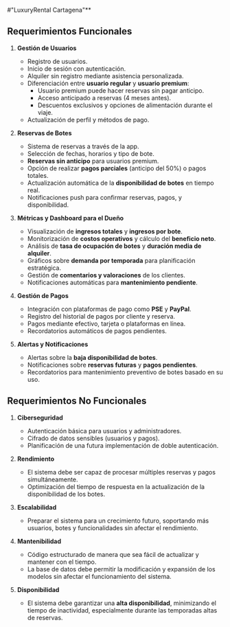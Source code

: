 #"LuxuryRental Cartagena"**

## **Requerimientos Funcionales**

1. **Gestión de Usuarios**
   - Registro de usuarios.
   - Inicio de sesión con autenticación.
   - Alquiler sin registro mediante asistencia personalizada.
   - Diferenciación entre **usuario regular** y **usuario premium**:
     - Usuario premium puede hacer reservas sin pagar anticipo.
     - Acceso anticipado a reservas (4 meses antes).
     - Descuentos exclusivos y opciones de alimentación durante el viaje.
   - Actualización de perfil y métodos de pago.

2. **Reservas de Botes**
   - Sistema de reservas a través de la app.
   - Selección de fechas, horarios y tipo de bote.
   - **Reservas sin anticipo** para usuarios premium.
   - Opción de realizar **pagos parciales** (anticipo del 50%) o pagos totales.
   - Actualización automática de la **disponibilidad de botes** en tiempo real.
   - Notificaciones push para confirmar reservas, pagos, y disponibilidad.

3. **Métricas y Dashboard para el Dueño**
   - Visualización de **ingresos totales** y **ingresos por bote**.
   - Monitorización de **costos operativos** y cálculo del **beneficio neto**.
   - Análisis de **tasa de ocupación de botes** y **duración media de alquiler**.
   - Gráficos sobre **demanda por temporada** para planificación estratégica.
   - Gestión de **comentarios y valoraciones** de los clientes.
   - Notificaciones automáticas para **mantenimiento pendiente**.

4. **Gestión de Pagos**
   - Integración con plataformas de pago como **PSE** y **PayPal**.
   - Registro del historial de pagos por cliente y reserva.
   - Pagos mediante efectivo, tarjeta o plataformas en línea.
   - Recordatorios automáticos de pagos pendientes.

5. **Alertas y Notificaciones**
   - Alertas sobre la **baja disponibilidad de botes**.
   - Notificaciones sobre **reservas futuras** y **pagos pendientes**.
   - Recordatorios para mantenimiento preventivo de botes basado en su uso.

## **Requerimientos No Funcionales**

1. **Ciberseguridad**
   - Autenticación básica para usuarios y administradores.
   - Cifrado de datos sensibles (usuarios y pagos).
   - Planificación de una futura implementación de doble autenticación.

2. **Rendimiento**
   - El sistema debe ser capaz de procesar múltiples reservas y pagos simultáneamente.
   - Optimización del tiempo de respuesta en la actualización de la disponibilidad de los botes.

3. **Escalabilidad**
   - Preparar el sistema para un crecimiento futuro, soportando más usuarios, botes y funcionalidades sin afectar el rendimiento.

4. **Mantenibilidad**
   - Código estructurado de manera que sea fácil de actualizar y mantener con el tiempo.
   - La base de datos debe permitir la modificación y expansión de los modelos sin afectar el funcionamiento del sistema.

5. **Disponibilidad**
   - El sistema debe garantizar una **alta disponibilidad**, minimizando el tiempo de inactividad, especialmente durante las temporadas altas de reservas.

